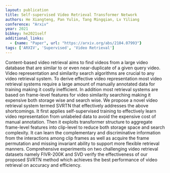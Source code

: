 ```yaml
---
layout: publication
title: Self-supervised Video Retrieval Transformer Network
authors: He Xiangteng, Pan Yulin, Tang Mingqian, Lv Yiliang
conference: "Arxiv"
year: 2021
bibkey: he2021self
additional_links:
  - {name: "Paper", url: "https://arxiv.org/abs/2104.07993"}
tags: ['ARXIV', 'Supervised', 'Video Retrieval']
---
```

Content-based video retrieval aims to find videos from a large video database that are similar to or even near-duplicate of a given query video. Video representation and similarity search algorithms are crucial to any video retrieval system. To derive effective video representation most video retrieval systems require a large amount of manually annotated data for training making it costly inefficient. In addition most retrieval systems are based on frame-level features for video similarity searching making it expensive both storage wise and search wise. We propose a novel video retrieval system termed SVRTN that effectively addresses the above shortcomings. It first applies self-supervised training to effectively learn video representation from unlabeled data to avoid the expensive cost of manual annotation. Then it exploits transformer structure to aggregate frame-level features into clip-level to reduce both storage space and search complexity. It can learn the complementary and discriminative information from the interactions among clip frames as well as acquire the frame permutation and missing invariant ability to support more flexible retrieval manners. Comprehensive experiments on two challenging video retrieval datasets namely FIVR-200K and SVD verify the effectiveness of our proposed SVRTN method which achieves the best performance of video retrieval on accuracy and efficiency.
